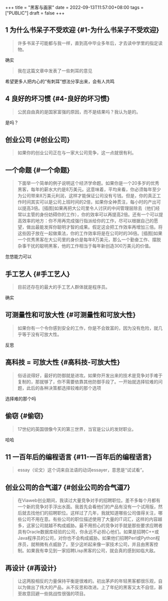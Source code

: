 +++
title = "黑客与画家"
date = 2022-09-13T11:57:00+08:00
tags = ["PUBLIC"]
draft = false
+++

## 1 为什么书呆子不受欢迎 {#1-为什么书呆子不受欢迎}

> 许多书呆子可能都与我一样，直到高中毕业多年后，才去读中学里的指定读物。

确实

> 我在这篇文章中发表了一些刺耳的意见

希望更多人把内心的“有刺耳”想法分享出来，会有人共鸣


## 4 良好的坏习惯 {#4-良好的坏习惯}

> 公民自由真的是国家富强的原因，而不是结果吗？我认为是的。

是吗？


## 创业公司 {#创业公司}

> 如果你的创业公司正在与一家大公司竞争，这一点就很有利。


## 一个命题 {#一个命题}

> 下面举一个简单的例子说明这个经济学命题。如果你是一个20多岁的优秀黑客，每年的薪水大约是8万美元。这意味着，平均来看，你必须每年至少为公司带来8万美元利润，这样才能保证公司没有亏钱。但是，你的真正工作时间其实可以是公司上班时间的2倍，如果你全神贯注，每小时的产出可以提高3倍。[插图]如果再把大公司里令人讨厌的中间管理层除去（他们经常以主管的身份妨碍你的工作），你的效率可以再提高2倍。还有一个可以提高效率的地方：你不用再完成强行指派给你的工作，尽可以根据自己的愿望，做出最能发挥你聪明才智的成果。假定这会把工作效率再增加三倍。将这些因子放在一起做乘法，你的工作效率将是在公司时的36倍。[插图]如果一个优秀黑客在大公司里的身价是每年8万美元，那么一个勤奋工作、摆脱杂事干扰的聪明黑客，他的工作相当于每年新创造300万美元的价值。

忽悠能力可以


## 手工艺人 {#手工艺人}

> 目前还存在的最大的手工艺人群体就是程序员。

确实


## 可测量性和可放大性 {#可测量性和可放大性}

> 如果你有一个令你感到安全的工作，你是不会致富的，因为没有危险，就几乎等于没有可放大性。

反思


## 高科技 = 可放大性 {#高科技-可放大性}

> 俗话说得好，最好的防御就是进攻。如果你开发出来的技术是竞争对手难于复制的，那就够了，你不需要依靠其他防御手段了。一开始就选择较难的问题，此后的各种决策都选择较难的那个选项

选择难的那个吗


## 偷窃 {#偷窃}

> 17世纪的英国很像今天的第三世界，当官是公认的发财职业。

哈哈


## 11 一百年后的编程语言 {#11-一百年后的编程语言}

> essay（论文）这个词来自法语的动词essayer，意思是“试试看”。


## 创业公司的合气道7 {#创业公司的合气道7}

> 在Viaweb创业期间，我读过大量竞争对手的招聘职位。差不多每个月都有一个新的竞争对手浮出水面。我首先会看他们的产品有没有一个试用版，然后就去找他们的招聘职位。这样过了几年，我就知道哪些公司值得关注，哪些公司不用在意。有些公司的职位描述使用了大量的IT词汇，这样的内容越多，这家公司就越不构成威胁。最不用担心的竞争对手就是那些要求应聘者具有Oracle数据库经验的公司，你永远不必担心他们。如果是招聘C++或Java程序员的公司，对你也不会构成威胁。如果他们招聘Perl或Python程序员，就稍微有点威胁了。至少这听起来像一家技术公司，并且由黑客控制。如果我有幸见到一家招聘Lisp黑客的公司，就会真的感到如临大敌。


## 再设计 {#再设计}

> 让这两股相反的力量保持平衡是很难的。初出茅庐的年轻黑客都很乐观，自以为做出了伟大的产品，从不反思和改进。上了年纪的黑客又太不自信，甚至故意回避一些挑战性很强的项目。